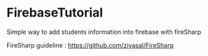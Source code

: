 # FirebaseTutorial
Simple way to add students information into firebase with fireSharp

FireSharp guideline : https://github.com/ziyasal/FireSharp
